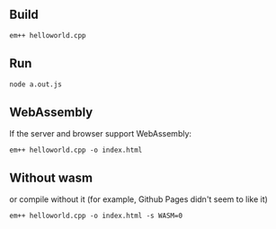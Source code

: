 ## Build

```bash
em++ helloworld.cpp
```

## Run

```bash
node a.out.js
```

## WebAssembly
If the server and browser support WebAssembly:

```
em++ helloworld.cpp -o index.html
```

## Without wasm
or compile without it (for example, Github Pages didn't seem to like it)

```
em++ helloworld.cpp -o index.html -s WASM=0
```
